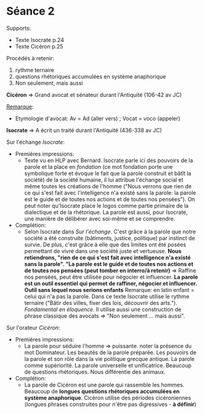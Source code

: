 # Séance 2

Supports:
* Texte Isocrate p.24
* Texte Cicéron p.25

Procédés à retenir:
1. rythme ternaire
2. questions rhétoriques accumulées en système anaphorique
3. Non seulement, mais aussi


**Cicéron** => Grand avocat et sénateur durant l'Antiquité (106-42 av JC)

<u>Remarque</u>: 
* Etymologie d'avocat: Av = Ad (aller vers) ; Vocat = voco (appeler)

**Isocrate** => A écrit un traité durant l'Antiquité (436-338 av JC)

Sur l'échange *Isocrate*:
* Premières impressions:
  * Texte vu en HLP avec Bernard. Isocrate parle ici des pouvoirs de la parole et la place en *fondation* (ce mot fondation porte une symbolique forte et évoque le fait que la parole construit et bâtît la société) de la société humaine, il lui attribue l'échange social et même toutes les créations de l'homme ("Nous verrons que rien de ce qui s'est fait avec l'intelligence n'a existé sans la parole: la parole est le guide et de toutes nos actions et de toutes nos pensées"). On peut noter qu'Isocrate place le logos comme partie primaire de la dialectique et de la rhétorique. La parole est aussi, pour Isocrate, une manière de délibérer avec soi-même et se comprendre.
* Complétion:
  * Selon Isocrate dans *Sur l'échange*. C'est grâce à la parole que notre société a été construite (bâtiments, justice, politique) par instinct de survie. De plus, c'est grâce à elle que des limites ont été posées permettant de vivre dans une société juste et vertueuse. **Nous retiendrons, "rien de ce qui s'est fait avec intelligence n'a existé sans la parole". "La parole est le guide et de toutes nos actions et de toutes nos pensées (peut tomber en interro/à retenir)** => Raffine nos pensées, peut être utilisée pour négocier et influencer. **La parole est un outil essentiel qui permet de raffiner, négocier et influencer. Outil sans lequel nous serions enfants** Remarque: en latin enfant = celui qui n'a pas la parole. Dans ce texte Isocrate utilise le rythme ternaire ("Bâtir des villes, fixer des lois, découvrir des arts."). *Fondamental en éloquence*. Il utilise aussi une construction de phrase classique des avocats => "Non seulement ... mais aussi". 

Sur l'orateur *Cicéron*:
* Premières impressions:
  * La parole pour séduire l'homme => puissante. noter la présence du mot Dominateur. Les beautés de la parole préparée. Les pouvoirs de la parole et son rôle dans la vie politique grecque antique. La parole comme supériorité. La parole universelle et unificatrice. Beaucoup de questions rhétoriques. Nous différentie des animaux.
* Complétion:
  * La parole de Cicéron est une parole qui rassemble les hommes. Beaucoup de **longues questions rhétoriques accumulées en système anaphorique**. Cicéron utilise des périodes cicéroniennes (longues phrases construites pour n'être pas digressives - **à définir**)